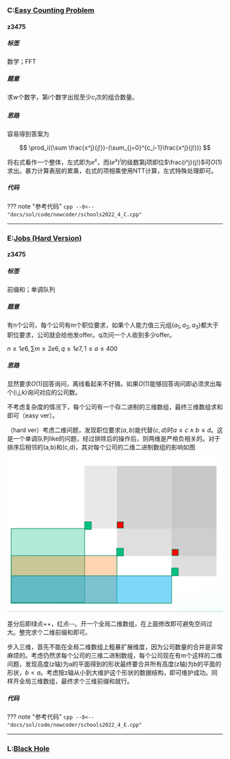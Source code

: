 ### C:[Easy Counting Problem](https://ac.nowcoder.com/acm/contest/33189/C)

#### z3475

##### 标签

数学；FFT

##### 题意

求$w$个数字，第$i$个数字出现至少$c_i$次的组合数量。

##### 思路

容易得到答案为

$$
\prod_i((\sum \frac{x^j}{j!})-(\sum_{j=0}^{c_i-1}\frac{x^j}{j!}))
$$

将右式看作一个整体，左式即为$e^x$，而$(e^x)^i$的级数第j项即位$\frac{i^j}{j!}$可$O(1)$求出。暴力计算表层的累乘，右式的项相乘使用NTT计算，左式特殊处理即可。

##### 代码

??? note "参考代码"
    ```cpp
    --8<-- "docs/sol/code/nowcoder/schools2022_4_C.cpp"
    ```

***

### E:[Jobs (Hard Version)](https://ac.nowcoder.com/acm/contest/33189/E)

#### z3475

##### 标签

前缀和；单调队列

##### 题意

有n个公司，每个公司有m个职位要求，如果个人能力值三元组$(a_1,a_2,a_3)$都大于职位要求，公司就会给他发offer。q次问一个人收到多少offer。

$n\ge 1e6,\sum m\ge 2e6,q\ge 1e7,1 \le a\le 400$

##### 思路

显然要求$O(1)$回答询问，离线看起来不好搞，如果$O(1)$能够回答询问即必须求出每个(i,j,k)询问对应的公司数。

不考虑复杂度的情况下，每个公司有一个存二进制的三维数组，最终三维数组求和即可（easy ver）。

（hard ver）考虑二维问题，发现职位要求$(a,b)$能代替$(c,d)$时$a\le c \land b\le d$。这是一个单调队列like的问题，经过排除后的操作后，则两维是严格负相关的。对于排序后相邻的(a,b)和(c,d)，其对每个公司的二维二进制数组的影响如图

![imges](images/s4-E.png)

差分后即绿点++，红点--。开一个全局二维数组，在上面修改即可避免空间过大。整完求个二维前缀和即可。

步入三维，首先不能在全局二维数组上粗暴扩展维度，因为公司数量的合并是非常麻烦的。考虑仍然求每个公司的三维二进制数组，每个公司现在有m个这样的二维问题，发现高度(z轴)为a的平面得到的形状最终要合并所有高度(z轴)为b的平面的形状，$b<a$。考虑按z轴从小到大维护这个形状的数据结构，即可维护成功。同样开全局三维数组，最终求个三维前缀和就行。

##### 代码

??? note "参考代码"
    ```cpp
    --8<-- "docs/sol/code/nowcoder/schools2022_4_E.cpp"
    ```

***

### L:[Black Hole](https://ac.nowcoder.com/acm/contest/33189/L)

